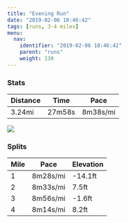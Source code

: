 ```yaml
---
title: "Evening Run"
date: "2019-02-06 18:46:42"
tags: [runs, 3-4 miles]
menu:
  nav:
    identifier: "2019-02-06 18:46:42"
    parent: "runs"
    weight: 130
---
```


### Stats

| Distance | Time | Pace |
|----------|------|------|
|3.24mi|27m58s|8m38s/mi|

<img src='https://maps.googleapis.com/maps/api/staticmap?maptype=roadmap&path=enc:mwjeI~gyLCoD|BlCiEbEtArEbEpC|CdI~I`EdIpNdHrUhGle@k@r@KeBfArJyAze@`@fKu@yE~AcP\iXuHin@aGsUwJkQsE_AaEeFqE}OLsDeD}FhCzAeAvA&key=AIzaSyAfqMeaZ1CCJFGP5cWud__oZnT_Pybg-1M&size=800x800&markers=color:yellow|label:S|53.47207,-2.26448&markers=color:green|label:F|53.47214,-2.2642700000000002'>

### Splits

| Mile | Pace | Elevation |
|------|------|-----------|
|1|8m28s/mi|-14.1ft|
|2|8m33s/mi|7.5ft|
|3|8m56s/mi|-1.6ft|
|4|8m14s/mi|8.2ft|
